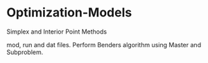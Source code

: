 # Optimization-Models
Simplex and Interior Point Methods

mod, run and dat files. Perform Benders algorithm using Master and Subproblem.
